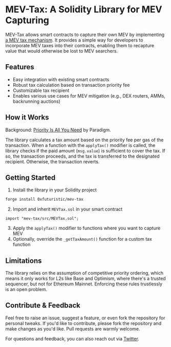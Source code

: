 # MEV-Tax: A Solidity Library for MEV Capturing

MEV-Tax allows smart contracts to capture their own MEV by implementing [a MEV tax mechanism](https://www.paradigm.xyz/2024/06/priority-is-all-you-need). It provides a simple way for developers to incorporate MEV taxes into their contracts, enabling them to recapture value that would otherwise be lost to MEV searchers.

## Features

- Easy integration with existing smart contracts
- Robust tax calculation based on transaction priority fee
- Customizable tax recipient
- Enables various use cases for MEV mitigation (e.g., DEX routers, AMMs, backrunning auctions)

## How it Works

Background: [Priority Is All You Need](https://www.paradigm.xyz/2024/06/priority-is-all-you-need) by Paradigm.


The library calculates a tax amount based on the priority fee per gas of the transaction. When a function with the `applyTax()` modifier is called, the library checks if the paid amount (`msg.value`) is sufficient to cover the tax. If so, the transaction proceeds, and the tax is transferred to the designated recipient. Otherwise, the transaction reverts.

## Getting Started

1. Install the library in your Solidity project
```bash
forge install 0xfuturistic/mev-tax
```
2. Import and inherit `MEVTax.sol` in your smart contract
```solidity
import "mev-tax/src/MEVTax.sol";
```
3. Apply the `applyTax()` modifier to functions where you want to capture MEV
4. Optionally, override the `_getTaxAmount()` function for a custom tax function

## Limitations

The library relies on the assumption of competitive priority ordering, which means it only works for L2s like Base and Optimism, where there's a trusted sequencer, but not for Ethereum Mainnet. Enforcing these rules trustlessly is an open problem.

## Contribute & Feedback

Feel free to raise an issue, suggest a feature, or even fork the repository for personal tweaks. If you'd like to contribute, please fork the repository and make changes as you'd like. Pull requests are warmly welcome.

For questions and feedback, you can also reach out via [Twitter](https://twitter.com/0xfuturistic).
